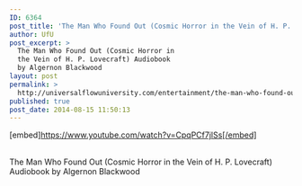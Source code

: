 ```yaml
---
ID: 6364
post_title: 'The Man Who Found Out (Cosmic Horror in the Vein of H. P. Lovecraft)  by Algernon Blackwood'
author: UfU
post_excerpt: >
  The Man Who Found Out (Cosmic Horror in
  the Vein of H. P. Lovecraft) Audiobook
  by Algernon Blackwood
layout: post
permalink: >
  http://universalflowuniversity.com/entertainment/the-man-who-found-out-cosmic-horror-in-the-vein-of-h-p-lovecraft-by-algernon-blackwood/
published: true
post_date: 2014-08-15 11:50:13
---
```

[embed]https://www.youtube.com/watch?v=CpqPCf7jlSs[/embed]</br></br>
<p>The Man Who Found Out (Cosmic Horror in the Vein of H. P. Lovecraft) Audiobook by Algernon Blackwood</p>